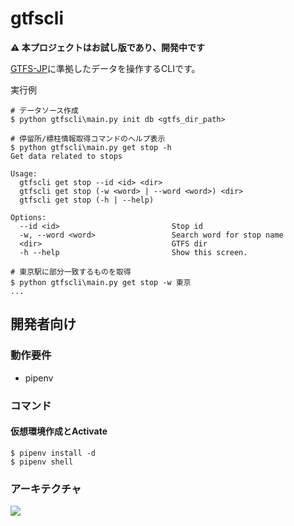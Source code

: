 # gtfscli

**⚠ 本プロジェクトはお試し版であり、開発中です**

[GTFS-JP]に準拠したデータを操作するCLIです。

[GTFS-JP]: https://www.gtfs.jp/developpers-guide/format-reference.html

実行例

```
# データソース作成
$ python gtfscli\main.py init db <gtfs_dir_path>

# 停留所/標柱情報取得コマンドのヘルプ表示
$ python gtfscli\main.py get stop -h
Get data related to stops

Usage:
  gtfscli get stop --id <id> <dir>
  gtfscli get stop (-w <word> | --word <word>) <dir>
  gtfscli get stop (-h | --help)

Options:
  --id <id>                         Stop id
  -w, --word <word>                 Search word for stop name
  <dir>                             GTFS dir
  -h --help                         Show this screen.

# 東京駅に部分一致するものを取得
$ python gtfscli\main.py get stop -w 東京
...
```


## 開発者向け

### 動作要件

* pipenv

### コマンド

#### 仮想環境作成とActivate

```
$ pipenv install -d
$ pipenv shell
```

### アーキテクチャ

[![](https://cacoo.com/diagrams/FaXrS1rZ5c7SUxiF-4B5CE.png)](https://cacoo.com/diagrams/FaXrS1rZ5c7SUxiF/4B5CE)
